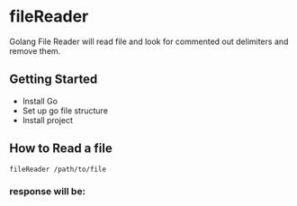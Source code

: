 # fileReader
Golang File Reader will read file and look for commented out delimiters and remove them.

## Getting Started
* Install Go
* Set up go file structure
* Install project

## How to Read a file
```
fileReader /path/to/file
```
### response will be:

